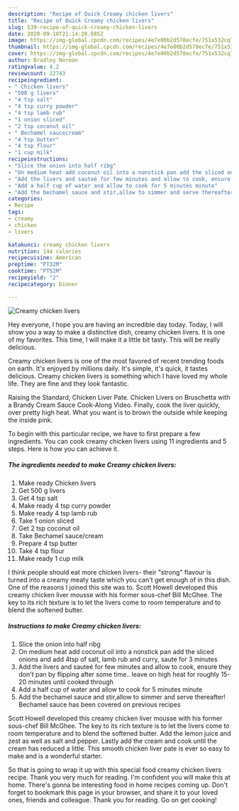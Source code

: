 ```yaml
---
description: "Recipe of Quick Creamy chicken livers"
title: "Recipe of Quick Creamy chicken livers"
slug: 539-recipe-of-quick-creamy-chicken-livers
date: 2020-09-10T21:14:28.685Z
image: https://img-global.cpcdn.com/recipes/4e7e00b2d578ecfe/751x532cq70/creamy-chicken-livers-recipe-main-photo.jpg
thumbnail: https://img-global.cpcdn.com/recipes/4e7e00b2d578ecfe/751x532cq70/creamy-chicken-livers-recipe-main-photo.jpg
cover: https://img-global.cpcdn.com/recipes/4e7e00b2d578ecfe/751x532cq70/creamy-chicken-livers-recipe-main-photo.jpg
author: Bradley Norman
ratingvalue: 4.2
reviewcount: 22743
recipeingredient:
- " Chicken livers"
- "500 g livers"
- "4 tsp salt"
- "4 tsp curry powder"
- "4 tsp lamb rub"
- "1 onion sliced"
- "2 tsp coconut oil"
- " Bechamel saucecream"
- "4 tsp butter"
- "4 tsp flour"
- "1 cup milk"
recipeinstructions:
- "Slice the onion into half ribg"
- "On medium heat add coconut oil into a nonstick pan add the sliced onions and add 4tsp of salt, lamb rub and curry, saute for 3 minutes"
- "Add the livers and sauteé for few minutes and allow to cook, ensure they don&#39;t pan by flipping after some time.. leave on high heat for roughly 15-20 minutes until cooked through"
- "Add a half cup of water and allow to cook for 5 minutes minute"
- "Add the bechamel sauce and stir,allow to simmer and serve thereafter! Bechamel sauce has been covered on previous recipes"
categories:
- Recipe
tags:
- creamy
- chicken
- livers

katakunci: creamy chicken livers 
nutrition: 144 calories
recipecuisine: American
preptime: "PT32M"
cooktime: "PT52M"
recipeyield: "2"
recipecategory: Dinner

---
```



![Creamy chicken livers](https://img-global.cpcdn.com/recipes/4e7e00b2d578ecfe/751x532cq70/creamy-chicken-livers-recipe-main-photo.jpg)

Hey everyone, I hope you are having an incredible day today. Today, I will show you a way to make a distinctive dish, creamy chicken livers. It is one of my favorites. This time, I will make it a little bit tasty. This will be really delicious.

Creamy chicken livers is one of the most favored of recent trending foods on earth. It's enjoyed by millions daily. It's simple, it's quick, it tastes delicious. Creamy chicken livers is something which I have loved my whole life. They are fine and they look fantastic.

Raising the Standard, Chicken Liver Pate. Chicken Livers on Bruschetta with a Brandy Cream Sauce Cook-Along Video. Finally, cook the liver quickly, over pretty high heat. What you want is to brown the outside while keeping the inside pink.


To begin with this particular recipe, we have to first prepare a few ingredients. You can cook creamy chicken livers using 11 ingredients and 5 steps. Here is how you can achieve it.

<!--inarticleads1-->

##### The ingredients needed to make Creamy chicken livers:

1. Make ready  Chicken livers
1. Get 500 g livers
1. Get 4 tsp salt
1. Make ready 4 tsp curry powder
1. Make ready 4 tsp lamb rub
1. Take 1 onion sliced
1. Get 2 tsp coconut oil
1. Take  Bechamel sauce/cream
1. Prepare 4 tsp butter
1. Take 4 tsp flour
1. Make ready 1 cup milk


I think people should eat more chicken livers- their &#34;strong&#34; flavour is turned into a creamy meaty taste which you can&#39;t get enough of in this dish. One of the reasons I joined this site was to. Scott Howell developed this creamy chicken liver mousse with his former sous-chef Bill McGhee. The key to its rich texture is to let the livers come to room temperature and to blend the softened butter. 

<!--inarticleads2-->

##### Instructions to make Creamy chicken livers:

1. Slice the onion into half ribg
1. On medium heat add coconut oil into a nonstick pan add the sliced onions and add 4tsp of salt, lamb rub and curry, saute for 3 minutes
1. Add the livers and sauteé for few minutes and allow to cook, ensure they don&#39;t pan by flipping after some time.. leave on high heat for roughly 15-20 minutes until cooked through
1. Add a half cup of water and allow to cook for 5 minutes minute
1. Add the bechamel sauce and stir,allow to simmer and serve thereafter! Bechamel sauce has been covered on previous recipes


Scott Howell developed this creamy chicken liver mousse with his former sous-chef Bill McGhee. The key to its rich texture is to let the livers come to room temperature and to blend the softened butter. Add the lemon juice and zest as well as salt and pepper. Lastly add the cream and cook until the cream has reduced a little. This smooth chicken liver pate is ever so easy to make and is a wonderful starter. 

So that is going to wrap it up with this special food creamy chicken livers recipe. Thank you very much for reading. I'm confident you will make this at home. There's gonna be interesting food in home recipes coming up. Don't forget to bookmark this page in your browser, and share it to your loved ones, friends and colleague. Thank you for reading. Go on get cooking!
